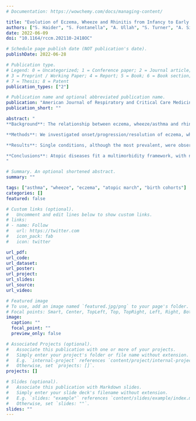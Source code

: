 ```yaml
---
# Documentation: https://wowchemy.com/docs/managing-content/

title: "Evolution of Eczema, Wheeze and Rhinitis from Infancy to Early Adulthood: Four Birth Cohort Studies"
authors: ["S. Haider", "S. Fontanella", "A. Ullah", "S. Turner", "A. Simpson", "G. Roberts", "C. S. Murray", "J. W. Holloway", "J. A. Curtin", "P. Cullinan", "S. H. Arshad", "admin", "R. Granell", "A. Custovic", "on behalf of STELAR/UNICORN11 investigators"]
date: 2022-06-09
doi: "10.1164/rccm.202110-2418OC"

# Schedule page publish date (NOT publication's date).
publishDate: 2022-06-28

# Publication type.
# Legend: 0 = Uncategorized; 1 = Conference paper; 2 = Journal article;
# 3 = Preprint / Working Paper; 4 = Report; 5 = Book; 6 = Book section;
# 7 = Thesis; 8 = Patent
publication_types: ["2"]

# Publication name and optional abbreviated publication name.
publication: "American Journal of Respiratory and Critical Care Medicine"
publication_short: ""

abstract: "
**Background**: The relationship between eczema, wheeze/asthma and rhinitis is complex, and epidemiology and mechanisms of their comorbidities is unclear. Objective: To investigate within-individual patterns of morbidity of eczema, wheeze and rhinitis from birth to adolescence/early adulthood.

**Methods**: We investigated onset/progression/resolution of eczema, wheeze and rhinitis using descriptive statistics, sequence mining and Latent Markov modelling (LMM) in four population-based birth cohorts. We used logistic regression to ascertain if early-life eczema or wheeze, or genetic factors (filaggrin mutations and 17q21 variants), increase the risk of multimorbidity.

**Results**: Single conditions, although the most prevalent, were observed significantly less frequently than by chance. There was considerable variation in the timing of onset/remission/persistence/intermittence. Multimorbidity of eczema+wheeze+rhinitis was rare, but significantly over-represented (3-6 times more often than by chance). Although infantile eczema was associated with subsequent multimorbidity, most children with eczema (75.4%) did not progress to any multimorbidity pattern. FLG mutations and rs7216389 were not associated with persistence of eczema/wheeze as single conditions, but both increased the risk of multimorbidity (FLG by 2-3-fold, rs7216389 risk variant by 1.4-1.7-fold). LMM revealed 5 latent states (No disease/low risk; Mainly eczema; Mainly Wheeze; Mainly rhinitis; Multimorbidity). The most likely transition to Multimorbidity was from Eczema state (0.21). However, although this was one of the highest transition probabilities, only 1/5 of those with eczema transitioned to multimorbidity.

**Conclusions**: Atopic diseases fit a multimorbidity framework, with no evidence for sequential 'atopic march' progression. The highest transition to multimorbidity was from eczema, but most children with eczema (>three quarters) had no comorbidities.
"

# Summary. An optional shortened abstract.
summary: ""

tags: ["asthma", "wheeze", "eczema", "atopic march", "birth cohorts"]
categories: []
featured: false

# Custom links (optional).
#   Uncomment and edit lines below to show custom links.
# links:
# - name: Follow
#   url: https://twitter.com
#   icon_pack: fab
#   icon: twitter

url_pdf:
url_code:
url_dataset:
url_poster:
url_project:
url_slides:
url_source:
url_video:

# Featured image
# To use, add an image named `featured.jpg/png` to your page's folder. 
# Focal points: Smart, Center, TopLeft, Top, TopRight, Left, Right, BottomLeft, Bottom, BottomRight.
image:
  caption: ""
  focal_point: ""
  preview_only: false

# Associated Projects (optional).
#   Associate this publication with one or more of your projects.
#   Simply enter your project's folder or file name without extension.
#   E.g. `internal-project` references `content/project/internal-project/index.md`.
#   Otherwise, set `projects: []`.
projects: []

# Slides (optional).
#   Associate this publication with Markdown slides.
#   Simply enter your slide deck's filename without extension.
#   E.g. `slides: "example"` references `content/slides/example/index.md`.
#   Otherwise, set `slides: ""`.
slides: ""
---
```

